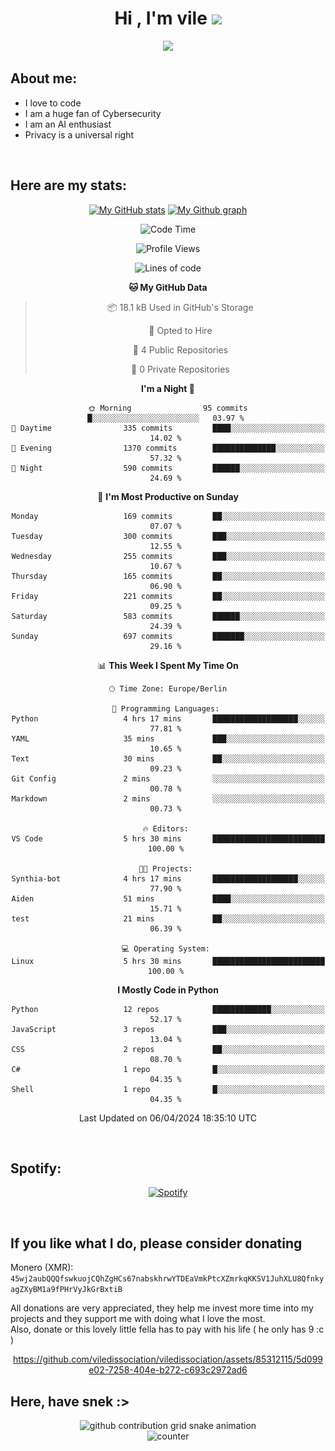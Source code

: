 <h1 align="center">Hi , I'm vile <img src="https://media.giphy.com/media/hvRJCLFzcasrR4ia7z/giphy.gif" width="35"></h1>
<p align="center">
  <a href="https://github.com/viledissociation"><img src="https://readme-typing-svg.demolab.com?font=Roboto+Mono&weight=300&size=28&duration=4000&pause=100&color=C109F7&center=true&vCenter=true&width=580&height=127&lines=I'm+a+programmer;I'm+an+AI+enthusiast;I'm+a+big+fan+of+Neural+Networks;I'm+interested+in+Computer+Science;I+love+Cybersecurity;By+the+way+I+use+Arch+%F0%9F%92%80"></a>
</p>

## About me:

- I love to code
- I am a huge fan of Cybersecurity
- I am an AI enthusiast
- Privacy is a universal right

<br>

## Here are my stats:

<div align="center">
    
 [![My GitHub stats](https://github-readme-stats.vercel.app/api?username=vilev0&count_private=true&show_icons=true&theme=radical)](https://github.com/vilev0)
 [![My Github graph](http://github-profile-summary-cards.vercel.app/api/cards/profile-details?username=vilev0&theme=radical)](https://github.com/vilev0)

<!--START_SECTION:waka-->
![Code Time](http://img.shields.io/badge/Code%20Time-272%20hrs%207%20mins-blue)

![Profile Views](http://img.shields.io/badge/Profile%20Views-7-blue)

![Lines of code](https://img.shields.io/badge/From%20Hello%20World%20I%27ve%20Written-142.7%20thousand%20lines%20of%20code-blue)

**🐱 My GitHub Data** 

> 📦 18.1 kB Used in GitHub's Storage 
 > 
> 💼 Opted to Hire
 > 
> 📜 4 Public Repositories 
 > 
> 🔑 0 Private Repositories 
 > 
**I'm a Night 🦉** 

```text
🌞 Morning                95 commits          █░░░░░░░░░░░░░░░░░░░░░░░░   03.97 % 
🌆 Daytime                335 commits         ████░░░░░░░░░░░░░░░░░░░░░   14.02 % 
🌃 Evening                1370 commits        ██████████████░░░░░░░░░░░   57.32 % 
🌙 Night                  590 commits         ██████░░░░░░░░░░░░░░░░░░░   24.69 % 
```
📅 **I'm Most Productive on Sunday** 

```text
Monday                   169 commits         ██░░░░░░░░░░░░░░░░░░░░░░░   07.07 % 
Tuesday                  300 commits         ███░░░░░░░░░░░░░░░░░░░░░░   12.55 % 
Wednesday                255 commits         ███░░░░░░░░░░░░░░░░░░░░░░   10.67 % 
Thursday                 165 commits         ██░░░░░░░░░░░░░░░░░░░░░░░   06.90 % 
Friday                   221 commits         ██░░░░░░░░░░░░░░░░░░░░░░░   09.25 % 
Saturday                 583 commits         ██████░░░░░░░░░░░░░░░░░░░   24.39 % 
Sunday                   697 commits         ███████░░░░░░░░░░░░░░░░░░   29.16 % 
```


📊 **This Week I Spent My Time On** 

```text
🕑︎ Time Zone: Europe/Berlin

💬 Programming Languages: 
Python                   4 hrs 17 mins       ███████████████████░░░░░░   77.81 % 
YAML                     35 mins             ███░░░░░░░░░░░░░░░░░░░░░░   10.65 % 
Text                     30 mins             ██░░░░░░░░░░░░░░░░░░░░░░░   09.23 % 
Git Config               2 mins              ░░░░░░░░░░░░░░░░░░░░░░░░░   00.78 % 
Markdown                 2 mins              ░░░░░░░░░░░░░░░░░░░░░░░░░   00.73 % 

🔥 Editors: 
VS Code                  5 hrs 30 mins       █████████████████████████   100.00 % 

🐱‍💻 Projects: 
Synthia-bot              4 hrs 17 mins       ███████████████████░░░░░░   77.90 % 
Aiden                    51 mins             ████░░░░░░░░░░░░░░░░░░░░░   15.71 % 
test                     21 mins             ██░░░░░░░░░░░░░░░░░░░░░░░   06.39 % 

💻 Operating System: 
Linux                    5 hrs 30 mins       █████████████████████████   100.00 % 
```

**I Mostly Code in Python** 

```text
Python                   12 repos            █████████████░░░░░░░░░░░░   52.17 % 
JavaScript               3 repos             ███░░░░░░░░░░░░░░░░░░░░░░   13.04 % 
CSS                      2 repos             ██░░░░░░░░░░░░░░░░░░░░░░░   08.70 % 
C#                       1 repo              █░░░░░░░░░░░░░░░░░░░░░░░░   04.35 % 
Shell                    1 repo              █░░░░░░░░░░░░░░░░░░░░░░░░   04.35 % 
```




 Last Updated on 06/04/2024 18:35:10 UTC
<!--END_SECTION:waka-->
</div>
<br>

## Spotify:

<div align="center">

[![Spotify](https://whois-hoeless.vercel.app/api/spotify?background_color=0d1117&border_color=090d13)](https://open.spotify.com/user/heanchenhorst)
</div>

<br>

## If you like what I do, please consider donating

Monero (XMR): ```45wj2aubQQQfswkuojCQhZgHCs67nabskhrwYTDEaVmkPtcXZmrkqKKSV1JuhXLU8QfnkyagZXyBM1a9fPHrVyJkGrBxtiB```

All donations are very appreciated, they help me invest more time into my projects and they support me with doing what I love the most.  
Also, donate or this lovely little fella has to pay with his life (  he only has 9 :c  )

<div align="center">


https://github.com/viledissociation/viledissociation/assets/85312115/5d099e02-7258-404e-b272-c693c2972ad6


</div>

## Here, have snek :>
<div align="center">
<picture>
  <source media="(prefers-color-scheme: dark)" srcset="https://raw.githubusercontent.com/vilev0/vilev0/output/github-contribution-grid-snake-dark.svg">
  <source media="(prefers-color-scheme: light)" srcset="https://raw.githubusercontent.com/vilev0/vilev0/output/github-contribution-grid-snake.svg">
  <img alt="github contribution grid snake animation" src="https://raw.githubusercontent.com/vilev0/vilev0/output/github-contribution-grid-snake.svg">
</div>

<div align="center">
  <img src="https://moe-counter.glitch.me/get/@hoeless_count?theme=rule34" alt="counter" />
</div>
